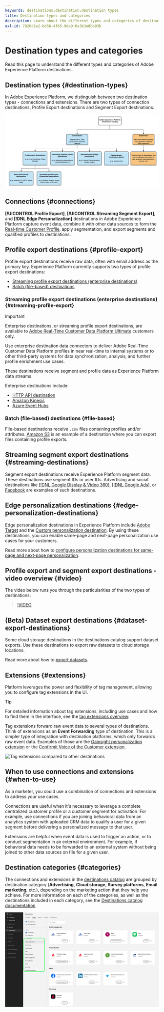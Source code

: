 ```yaml
---
keywords: destinations;destination;destination types
title: Destination types and categories
description: Learn about the different types and categories of destinations in Adobe Experience Platform.
exl-id: 7826d1e2-bd6b-4f65-9da9-0a3b3e8bb93b
---
```

# Destination types and categories

Read this page to understand the different types and categories of Adobe Experience Platform destinations.

## Destination types {#destination-types}

In Adobe Experience Platform, we distinguish between two destination types - connections and extensions. There are two types of connection destinations, Profile Export destinations and Segment Export destinations.

![Types of destinations](./assets/destination-types/types-of-destinations.png)

## Connections {#connections}

**[!UICONTROL Profile Export]**, **[!UICONTROL Streaming Segment Export]**, and **[!DNL Edge Personalization]** destinations in Adobe Experience Platform capture event data, combine it with other data sources to form the [Real-time Customer Profile](../profile/home.md), apply segmentation, and export segments and qualified profiles to destinations. 

## Profile export destinations {#profile-export}

Profile export destinations receive raw data, often with email address as the primary key. Experience Platform currently supports two types of profile export destinations:

* [Streaming profile export destinations (enterprise destinations)](#streaming-profile-export)
* [Batch (file-based) destinations](#file-based)

### Streaming profile export destinations (enterprise destinations) {#streaming-profile-export}

>[!IMPORTANT]
>
>Enterprise destinations, or streaming profile export destinations, are available to [Adobe Real-Time Customer Data Platform Ultimate](https://helpx.adobe.com/legal/product-descriptions/real-time-customer-data-platform.html) customers only.

Use enterprise destination data connectors to deliver Adobe Real-Time Customer Data Platform profiles in near real-time to internal systems or to other third-party systems for data synchronization, analysis, and further profile enrichment use cases.

These destinations receive segment and profile data as Experience Platform data streams.

Enterprise destinations include:

* [HTTP API destination](catalog/streaming/http-destination.md)
* [Amazon Kinesis](catalog/cloud-storage/amazon-kinesis.md)
* [Azure Event Hubs](catalog/cloud-storage/azure-event-hubs.md)

### Batch (file-based) destinations {#file-based}

File-based destinations receive `.csv` files containing profiles and/or attributes. [Amazon S3](catalog/cloud-storage/amazon-s3.md) is an example of a destination where you can export files containing profile exports.

## Streaming segment export destinations {#streaming-destinations}

Segment export destinations receive Experience Platform segment data. These destinations use segment IDs or user IDs. Advertising and social destinations like [[!DNL Google Display & Video 360]](catalog/advertising/google-dv360.md), [[!DNL Google Ads]](catalog/advertising/google-ads-destination.md), or [Facebook](catalog/social/facebook.md) are examples of such destinations.

## Edge personalization destinations {#edge-personalization-destinations}

Edge personalization destinations in Experience Platform include [Adobe Target](/help/destinations/catalog/personalization/adobe-target-connection.md) and the [Custom personalization destination](/help/destinations/catalog/personalization/custom-personalization.md). By using these destinations, you can enable same-page and next-page personalization use cases for your customers.

Read more about how to [configure personalization destinations for same-page and next-page personalization](/help/destinations/ui/configure-personalization-destinations.md).

## Profile export and segment export destinations - video overview {#video}

The video below runs you through the particularities of the two types of destinations:

>[!VIDEO](https://video.tv.adobe.com/v/29707?quality=12)

## (Beta) Dataset export destinations {#dataset-export-destinations}

Some cloud storage destinations in the destinations catalog support dataset exports. Use these destinations to export raw datasets to cloud storage locations. 

Read more about how to [export datasets](/help/destinations/ui/export-datasets.md).

## Extensions {#extensions}

Platform leverages the power and flexibility of tag management, allowing you to configure tag extensions in the UI. 

>[!TIP]
>
>For detailed information about tag extensions, including use cases and how to find them in the interface, see the [tag extensions overview](./catalog/launch-extensions/overview.md).

Tag extensions forward raw event data to several types of destinations. Think of extensions as an **Event Forwarding** type of destination. This is a simpler type of integration with destination platforms, which only forwards raw event data. Examples of those are the [Gainsight personalization extension](./catalog/personalization/gainsight.md) or the [Confirmit Voice of the Customer extension](./catalog/voice/confirmit-digital-feedback.md).

![Tag extensions compared to other destinations](./assets/common/launch-and-other-destinations.png)

## When to use connections and extensions {#when-to-use}

As a marketer, you could use a combination of connections and extensions to address your use cases.

Connections are useful when it's necessary to leverage a complete centralized customer profile or a customer segment for activation. For example, use connections if you are joining behavioral data from an analytics system with uploaded CRM data to qualify a user for a given segment before delivering a personalized message to that user.

Extensions are helpful when event data is used to trigger an action, or to conduct segmentation in an external environment. For example, if behavioral data needs to be forwarded to an external system without being joined to other data sources on file for a given user.

## Destination categories {#categories}

The connections and extensions in the [destinations catalog](https://platform.adobe.com/destination/catalog) are grouped by destination category (**Advertising**, **Cloud storage**, **Survey platforms**, **Email marketing**, etc.), depending on the marketing action that they help you achieve. For more information on each of the categories, as well as the destinations included in each category, see the [Destinations catalog documentation](./catalog/overview.md).

![Destination categories highlighted in the catalog page.](./assets/destination-types/destination-categories-menu.png)
